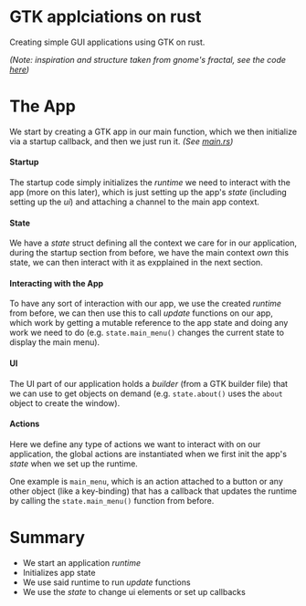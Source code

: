 # GTK applciations on rust

Creating simple GUI applications using GTK on rust.

_(Note: inspiration and structure taken from gnome's fractal, see the code [here](https://gitlab.gnome.org/GNOME/fractal/-/tree/master/fractal-gtk/src))_

# The App

We start by creating a GTK app in our main function, which we then
initialize via a startup callback, and then we just run it.
_(See [main.rs](./src/main.rs))_

#### Startup

The startup code simply initializes the _runtime_ we need to interact
with the app (more on this later), which is just setting up the app's
_state_ (including setting up the _ui_) and attaching a channel to the
main app context.

#### State

We have a _state_ struct defining all the context we care for in our
application, during the startup section from before, we have the main
context _own_ this state, we can then interact with it as expplained in
the next section.

#### Interacting with the App

To have any sort of interaction with our app, we use the created
_runtime_ from before, we can then use this to call _update_ functions
on our app, which work by getting a mutable reference to the app state
and doing any work we need to do (e.g. `state.main_menu()` changes the
current state to display the main menu).

#### UI

The UI part of our application holds a _builder_ (from a GTK builder
file) that we can use to get objects on demand (e.g. `state.about()`
uses the `about` object to create the window).

#### Actions

Here we define any type of actions we want to interact with on our
application, the global actions are instantiated when we first init
the app's _state_ when we set up the runtime.

One example is `main_menu`, which is an action attached to a button
or any other object (like a key-binding) that has a callback that
updates the runtime by calling the `state.main_menu()` function from
before.

# Summary

- We start an application _runtime_
- Initializes app state
- We use said runtime to run _update_ functions
- We use the _state_ to change ui elements or set up callbacks